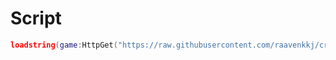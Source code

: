# Script

```lua
loadstring(game:HttpGet("https://raw.githubusercontent.com/raavenkkj/cracked-keys/main/yuto-hub.lua"))()
```
